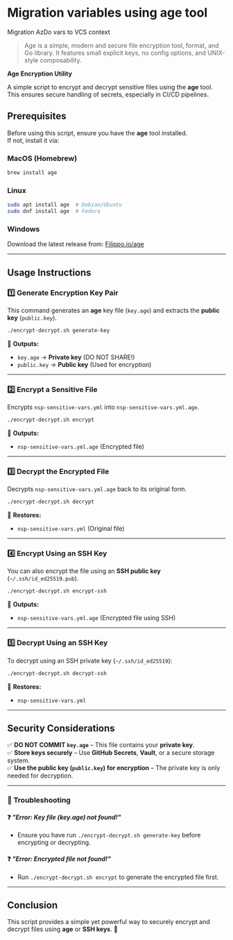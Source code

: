 # Migration variables using age tool
Migration AzDo vars to VCS context

> Age is a simple, modern and secure file encryption tool, format, and Go library. It features small explicit keys, no config options, and UNIX-style composability.


**Age Encryption Utility**

A simple script to encrypt and decrypt sensitive files using the **age** tool. This ensures secure handling of secrets, especially in CI/CD pipelines.

## **Prerequisites**
Before using this script, ensure you have the **age** tool installed.  
If not, install it via:

### **MacOS (Homebrew)**
```bash
brew install age
```

### **Linux**
```bash
sudo apt install age  # Debian/Ubuntu
sudo dnf install age  # Fedora
```

### **Windows**
Download the latest release from: [Filippo.io/age](https://filippo.io/age/)

---

## **Usage Instructions**

### **1️⃣ Generate Encryption Key Pair**
This command generates an **age** key file (`key.age`) and extracts the **public key** (`public.key`).

```bash
./encrypt-decrypt.sh generate-key
```
🔹 **Outputs:**
- `key.age` → **Private key** (DO NOT SHARE!)
- `public.key` → **Public key** (Used for encryption)

---

### **2️⃣ Encrypt a Sensitive File**
Encrypts `nsp-sensitive-vars.yml` into `nsp-sensitive-vars.yml.age`.

```bash
./encrypt-decrypt.sh encrypt
```
🔹 **Outputs:**  
- `nsp-sensitive-vars.yml.age` (Encrypted file)

---

### **3️⃣ Decrypt the Encrypted File**
Decrypts `nsp-sensitive-vars.yml.age` back to its original form.

```bash
./encrypt-decrypt.sh decrypt
```
🔹 **Restores:**  
- `nsp-sensitive-vars.yml` (Original file)

---

### **4️⃣ Encrypt Using an SSH Key**
You can also encrypt the file using an **SSH public key** (`~/.ssh/id_ed25519.pub`).

```bash
./encrypt-decrypt.sh encrypt-ssh
```
🔹 **Outputs:**  
- `nsp-sensitive-vars.yml.age` (Encrypted file using SSH)

---

### **5️⃣ Decrypt Using an SSH Key**
To decrypt using an SSH private key (`~/.ssh/id_ed25519`):

```bash
./encrypt-decrypt.sh decrypt-ssh
```
🔹 **Restores:**  
- `nsp-sensitive-vars.yml`


---

## **Security Considerations**
✅ **DO NOT COMMIT `key.age`** – This file contains your **private key**.  
✅ **Store keys securely** – Use **GitHub Secrets**, **Vault**, or a secure storage system.  
✅ **Use the public key (`public.key`) for encryption** – The private key is only needed for decryption.

---

### **📌 Troubleshooting**
#### ❓ *"Error: Key file (key.age) not found!"*
- Ensure you have run `./encrypt-decrypt.sh generate-key` before encrypting or decrypting.

#### ❓ *"Error: Encrypted file not found!"*
- Run `./encrypt-decrypt.sh encrypt` to generate the encrypted file first.

---

## **Conclusion**
This script provides a simple yet powerful way to securely encrypt and decrypt files using **age** or **SSH keys**. 🎯


